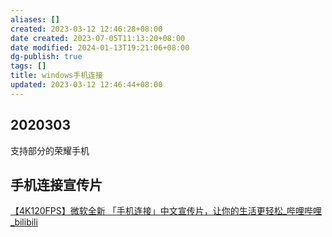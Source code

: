 ```yaml
---
aliases: []
created: 2023-03-12 12:46:28+08:00
date created: 2023-07-05T11:13:20+08:00
date modified: 2024-01-13T19:21:06+08:00
dg-publish: true
tags: []
title: windows手机连接
updated: 2023-03-12 12:46:44+08:00
---
```


## 2020303
支持部分的荣耀手机

## 手机连接宣传片
[【4K120FPS】微软全新 「手机连接」中文宣传片，让你的生活更轻松\_哔哩哔哩\_bilibili](https://www.bilibili.com/video/BV1DN411274z/?spm_id_from=333.337.search-card.all.click&vd_source=20cb3e7c6ad3d64f0eb2d763ff005080)